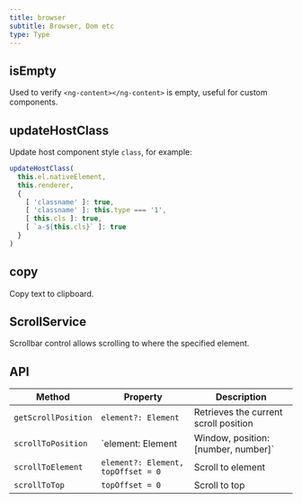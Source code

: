```yaml
---
title: browser
subtitle: Browser, Dom etc
type: Type
---
```


## isEmpty

Used to verify `<ng-content></ng-content>` is empty, useful for custom components.

## updateHostClass

Update host component style `class`, for example:

```ts
updateHostClass(
  this.el.nativeElement,
  this.renderer,
  {
    [ 'classname' ]: true,
    [ 'classname' ]: this.type === '1',
    [ this.cls ]: true,
    [ `a-${this.cls}` ]: true
  }
)
```

## copy

Copy text to clipboard.

## ScrollService

Scrollbar control allows scrolling to where the specified element.

## API

| Method | Property | Description |
|--------|----------|-------------|
| `getScrollPosition` | `element?: Element` | Retrieves the current scroll position |
| `scrollToPosition` | `element: Element | Window, position: [number, number]` | Sets the scroll position |
| `scrollToElement` | `element?: Element, topOffset = 0` | Scroll to element |
| `scrollToTop` | `topOffset = 0` | Scroll to top |
